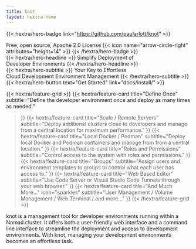```yaml
---
title: knot
layout: hextra-home
---
```


{{< hextra/hero-badge link="https://github.com/paularlott/knot" >}}
  <div class="hx-w-2 hx-h-2 hx-rounded-full hx-bg-primary-400"></div>
  <span>Free, open source, Apache 2.0 License</span>
  {{< icon name="arrow-circle-right" attributes="height=14" >}}
{{< /hextra/hero-badge >}}

<div class="hx-mt-6 hx-mb-6">
{{< hextra/hero-headline >}}
  Simplify Deployment of&nbsp;<br class="sm:block hidden" />Developer Environments
{{< /hextra/hero-headline >}}
</div>

<div class="hx-mb-12">
{{< hextra/hero-subtitle >}}
  Your Key to Effortless&nbsp;<br class="sm:block hidden" />Cloud Development Environment Management
{{< /hextra/hero-subtitle >}}
</div>

<div class="hx-mb-6">
{{< hextra/hero-button text="Get Started" link="docs/install/" >}}
</div>

<div class="hx-mt-6"></div>

{{< hextra/feature-grid >}}
  {{< hextra/feature-card
    title="Define Once"
    subtitle="Define the developer environment once and deploy as many times as needed."
  >}}
  {{< hextra/feature-card
    title="Scale / Remote Servers"
    subtitle="Deploy additional clusters close to developers and manage from a central location for maximum performance."
  >}}
  {{< hextra/feature-card
    title="Local Docker / Podman"
    subtitle="Deploy local Docker and Podman containers and manage from from a central location."
  >}}
  {{< hextra/feature-card
    title="Roles and Permissions"
    subtitle="Control access to the system with roles and permissions."
  >}}
  {{< hextra/feature-card
    title="Groups"
    subtitle="Assign users and environment templates to groups to control what each user has access to."
  >}}
  {{< hextra/feature-card
    title="Web Based Editor"
    subtitle="Use Code Server or Visual Studio Code Tunnels through your web browser."
  >}}
  {{< hextra/feature-card
    title="And Much More..."
    icon="sparkles"
    subtitle="User Management / Volume Management / Web Terminal / and more..."
  >}}
{{< /hextra/feature-grid >}}

<div class="hx-mt-6">
knot is a management tool for developer environments running within a Nomad cluster. It offers both a user-friendly web interface and a command line interface to streamline the deployment and access to development environments. With knot, managing your development environments becomes an effortless task.
</div>
